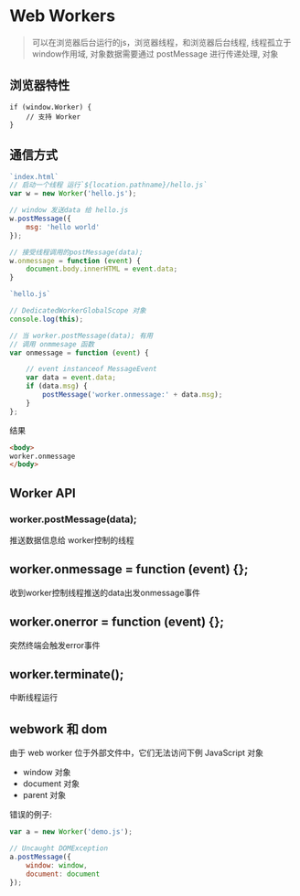 # Web Workers
> 可以在浏览器后台运行的js，浏览器线程，和浏览器后台线程, 线程孤立于window作用域, 对象数据需要通过 postMessage 进行传递处理, 对象



## **浏览器特性**

```
if (window.Worker) {
    // 支持 Worker
}
```
## 通信方式

```javascript
`index.html`
// 启动一个线程 运行`${location.pathname}/hello.js`
var w = new Worker('hello.js');

// window 发送data 给 hello.js
w.postMessage({
    msg: 'hello world'
}); 

// 接受线程调用的postMessage(data);
w.onmessage = function (event) {
    document.body.innerHTML = event.data;
}
```

```javascript
`hello.js`

// DedicatedWorkerGlobalScope 对象
console.log(this);

// 当 worker.postMessage(data); 有用
// 调用 onmmesage 函数
var onmessage = function (event) {

    // event instanceof MessageEvent
    var data = event.data;
    if (data.msg) {
        postMessage('worker.onmessage:' + data.msg);
    }
};

```
结果
```html
<body>
worker.onmessage
</body>
```
## Worker API

### worker.postMessage(data);
推送数据信息给 worker控制的线程

## worker.onmessage = function (event) {};
收到worker控制线程推送的data出发onmessage事件

## worker.onerror = function (event) {};
突然终端会触发error事件

## worker.terminate();
中断线程运行

## webwork 和 dom
由于 web worker 位于外部文件中，它们无法访问下例 JavaScript 对象
- window 对象
- document 对象
- parent 对象

错误的例子:

```javascript
var a = new Worker('demo.js');

// Uncaught DOMException
a.postMessage({
    window: window,
    document: document
});
```


